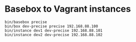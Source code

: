Basebox to Vagrant instances
============================
    bin/basebox precise
    bin/box dev-precise precise 192.168.88.100
    bin/instance dev1 dev-precise 192.168.88.101
    bin/instance dev2 dev-precise 192.168.88.102
